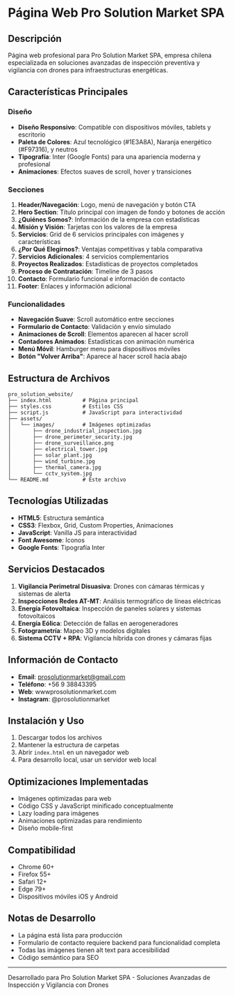 # Página Web Pro Solution Market SPA

## Descripción
Página web profesional para Pro Solution Market SPA, empresa chilena especializada en soluciones avanzadas de inspección preventiva y vigilancia con drones para infraestructuras energéticas.

## Características Principales

### Diseño
- **Diseño Responsivo**: Compatible con dispositivos móviles, tablets y escritorio
- **Paleta de Colores**: Azul tecnológico (#1E3A8A), Naranja energético (#F97316), y neutros
- **Tipografía**: Inter (Google Fonts) para una apariencia moderna y profesional
- **Animaciones**: Efectos suaves de scroll, hover y transiciones

### Secciones
1. **Header/Navegación**: Logo, menú de navegación y botón CTA
2. **Hero Section**: Título principal con imagen de fondo y botones de acción
3. **¿Quiénes Somos?**: Información de la empresa con estadísticas
4. **Misión y Visión**: Tarjetas con los valores de la empresa
5. **Servicios**: Grid de 6 servicios principales con imágenes y características
6. **¿Por Qué Elegirnos?**: Ventajas competitivas y tabla comparativa
7. **Servicios Adicionales**: 4 servicios complementarios
8. **Proyectos Realizados**: Estadísticas de proyectos completados
9. **Proceso de Contratación**: Timeline de 3 pasos
10. **Contacto**: Formulario funcional e información de contacto
11. **Footer**: Enlaces y información adicional

### Funcionalidades
- **Navegación Suave**: Scroll automático entre secciones
- **Formulario de Contacto**: Validación y envío simulado
- **Animaciones de Scroll**: Elementos aparecen al hacer scroll
- **Contadores Animados**: Estadísticas con animación numérica
- **Menú Móvil**: Hamburger menu para dispositivos móviles
- **Botón "Volver Arriba"**: Aparece al hacer scroll hacia abajo

## Estructura de Archivos
```
pro_solution_website/
├── index.html          # Página principal
├── styles.css          # Estilos CSS
├── script.js           # JavaScript para interactividad
├── assets/
│   └── images/         # Imágenes optimizadas
│       ├── drone_industrial_inspection.jpg
│       ├── drone_perimeter_security.jpg
│       ├── drone_surveillance.png
│       ├── electrical_tower.jpg
│       ├── solar_plant.jpg
│       ├── wind_turbine.jpg
│       ├── thermal_camera.jpg
│       └── cctv_system.jpg
└── README.md           # Este archivo
```

## Tecnologías Utilizadas
- **HTML5**: Estructura semántica
- **CSS3**: Flexbox, Grid, Custom Properties, Animaciones
- **JavaScript**: Vanilla JS para interactividad
- **Font Awesome**: Iconos
- **Google Fonts**: Tipografía Inter

## Servicios Destacados
1. **Vigilancia Perimetral Disuasiva**: Drones con cámaras térmicas y sistemas de alerta
2. **Inspecciones Redes AT-MT**: Análisis termográfico de líneas eléctricas
3. **Energía Fotovoltaica**: Inspección de paneles solares y sistemas fotovoltaicos
4. **Energía Eólica**: Detección de fallas en aerogeneradores
5. **Fotogrametría**: Mapeo 3D y modelos digitales
6. **Sistema CCTV + RPA**: Vigilancia híbrida con drones y cámaras fijas

## Información de Contacto
- **Email**: prosolutionmarket@gmail.com
- **Teléfono**: +56 9 38843395
- **Web**: wwwprosolutionmarket.com
- **Instagram**: @prosolutionmarket

## Instalación y Uso
1. Descargar todos los archivos
2. Mantener la estructura de carpetas
3. Abrir `index.html` en un navegador web
4. Para desarrollo local, usar un servidor web local

## Optimizaciones Implementadas
- Imágenes optimizadas para web
- Código CSS y JavaScript minificado conceptualmente
- Lazy loading para imágenes
- Animaciones optimizadas para rendimiento
- Diseño mobile-first

## Compatibilidad
- Chrome 60+
- Firefox 55+
- Safari 12+
- Edge 79+
- Dispositivos móviles iOS y Android

## Notas de Desarrollo
- La página está lista para producción
- Formulario de contacto requiere backend para funcionalidad completa
- Todas las imágenes tienen alt text para accesibilidad
- Código semántico para SEO

---
Desarrollado para Pro Solution Market SPA - Soluciones Avanzadas de Inspección y Vigilancia con Drones

